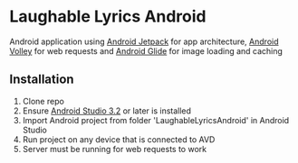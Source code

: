 # Laughable Lyrics Android
Android application using [Android Jetpack](https://developer.android.com/jetpack/) for app architecture, [Android Volley](https://github.com/google/volley) for web requests and [Android Glide](https://github.com/bumptech/glide) for image loading and caching

## Installation
1. Clone repo
2. Ensure [Android Studio 3.2](https://developer.android.com/studio/) or later is installed
3. Import Android project from folder 'LaughableLyricsAndroid' in Android Studio
4. Run project on any device that is connected to AVD
5. Server must be running for web requests to work